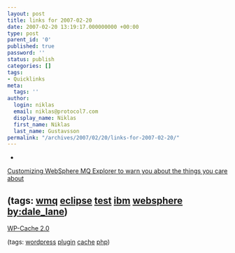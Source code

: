 ```yaml
---
layout: post
title: links for 2007-02-20
date: 2007-02-20 13:19:17.000000000 +00:00
type: post
parent_id: '0'
published: true
password: ''
status: publish
categories: []
tags:
- Quicklinks
meta:
  tags: ''
author:
  login: niklas
  email: niklas@protocol7.com
  display_name: Niklas
  first_name: Niklas
  last_name: Gustavsson
permalink: "/archives/2007/02/20/links-for-2007-02-20/"
---
```

- 
[Customizing WebSphere MQ Explorer to warn you about the things you care about](http://hursleyonwmq.wordpress.com/2007/02/19/customizing-websphere-mq-explorer-to-warn-you-about-the-things-you-care-about/)

(tags: [wmq](http://del.icio.us/protocol7/wmq) [eclipse](http://del.icio.us/protocol7/eclipse) [test](http://del.icio.us/protocol7/test) [ibm](http://del.icio.us/protocol7/ibm) [websphere](http://del.icio.us/protocol7/websphere) [by:dale\_lane](http://del.icio.us/protocol7/by:dale_lane))
- 
[WP-Cache 2.0](http://mnm.uib.es/gallir/wp-cache-2/)

(tags: [wordpress](http://del.icio.us/protocol7/wordpress) [plugin](http://del.icio.us/protocol7/plugin) [cache](http://del.icio.us/protocol7/cache) [php](http://del.icio.us/protocol7/php))
